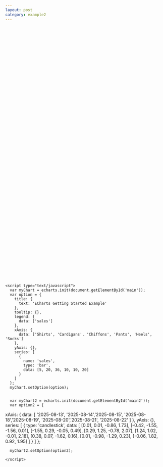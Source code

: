 ```yaml
---
layout: post
category: example2
---
```


<html>
  <head>
    <meta charset="utf-8" />
    <script src="../assets/js/echarts.min.js"></script>
  </head>
  <body>
    <div id="main" style="width: 600px;height:400px;"></div>
    <div id="main2" style="width: 600px;height:400px;"></div>

    <script type="text/javascript">
      var myChart = echarts.init(document.getElementById('main'));
      var option = {
        title: {
          text: 'ECharts Getting Started Example'
        },
        tooltip: {},
        legend: {
          data: ['sales']
        },
        xAxis: {
          data: ['Shirts', 'Cardigans', 'Chiffons', 'Pants', 'Heels', 'Socks']
        },
        yAxis: {},
        series: [
          {
            name: 'sales',
            type: 'bar',
            data: [5, 20, 36, 10, 10, 20]
          }
        ]
      };
      myChart.setOption(option);


      var myChart2 = echarts.init(document.getElementById('main2'));
      var option2 = {

xAxis: {
data: [
'2025-08-13', '2025-08-14','2025-08-15', '2025-08-18','2025-08-19', '2025-08-20','2025-08-21', '2025-08-22'
]
},
yAxis: {},
series: [
{
type: 'candlestick',
data: [
[0.01, 0.01, -0.86, 1.73],
[-0.42, -1.55, -1.56, 0.01],
[-1.55, 0.29, -0.05, 0.49],
[0.29, 1.25, -0.78, 2.07],
[1.24, 1.02, -0.01, 2.18],
[0.38, 0.07, -1.62, 0.16],
[0.01, -0.98, -1.29, 0.23],
[-0.06, 1.82, 0.92, 1.95]
]
}
]
};

      myChart2.setOption(option2);

    </script>

  </body>
</html>
